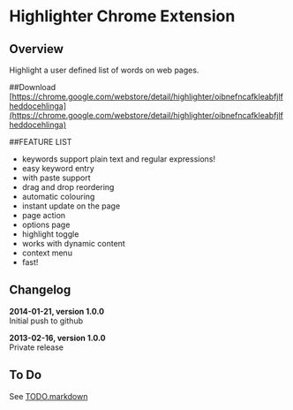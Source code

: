 Highlighter Chrome Extension
============================

## Overview

Highlight a user defined list of words on web pages.

##Download
[https://chrome.google.com/webstore/detail/highlighter/oibnefncafkleabfjlfheddocehlinga](https://chrome.google.com/webstore/detail/highlighter/oibnefncafkleabfjlfheddocehlinga)

##FEATURE LIST
- keywords support plain text and regular expressions!
- easy keyword entry
- with paste support
- drag and drop reordering
- automatic colouring
- instant update on the page
- page action
- options page
- highlight toggle
- works with dynamic content
- context menu
- fast!

## Changelog

**2014-01-21, version 1.0.0**  
Initial push to github

**2013-02-16, version 1.0.0**  
Private release

## To Do
See [TODO.markdown](TODO.markdown)

